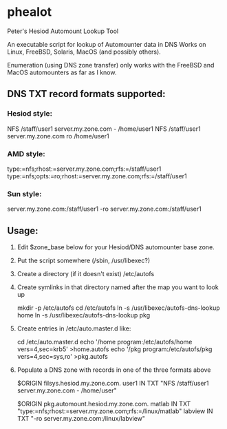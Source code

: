 # phealot

Peter's Hesiod Automount Lookup Tool

An executable script for lookup of Automounter data in DNS
Works on Linux, FreeBSD, Solaris, MacOS (and possibly others).

Enumeration (using DNS zone transfer) only works with the FreeBSD 
and MacOS automounters as far as I know.

## DNS TXT record formats supported:

### Hesiod style:
   NFS /staff/user1 server.my.zone.com - /home/user1
   NFS /staff/user1 server.my.zone.com ro /home/user1

###  AMD style:
   type:=nfs;rhost:=server.my.zone.com;rfs:=/staff/user1
   type:=nfs;opts:=ro;rhost:=server.my.zone.com;rfs:=/staff/user1

###  Sun style:
   server.my.zone.com:/staff/user1
   -ro server.my.zone.com:/staff/user1

## Usage:

1. Edit $zone_base below for your Hesiod/DNS automounter base zone.
2. Put the script somewhere (/sbin, /usr/libexec?)
3. Create a directory (if it doesn't exist) /etc/autofs
4. Create symlinks in that directory named after the map you want to look up

   mkdir -p /etc/autofs
   cd /etc/autofs
   ln -s /usr/libexec/autofs-dns-lookup home
   ln -s /usr/libexec/autofs-dns-lookup pkg

5. Create entries in /etc/auto.master.d like:

   cd /etc/auto.master.d
   echo '/home program:/etc/autofs/home vers=4,sec=krb5'   >home.autofs
   echo '/pkg  program:/etc/autofs/pkg  vers=4,sec=sys,ro' >pkg.autofs

6. Populate a DNS zone with records in one of the three formats above

   $ORIGIN filsys.hesiod.my.zone.com.
   user1   IN    TXT    "NFS /staff/user1 server.my.zone.com - /home/user"

   $ORIGIN pkg.automount.hesiod.my.zone.com.
   matlab  IN   TXT     "type:=nfs;rhost:=server.my.zone.com;rfs:=/linux/matlab"
   labview IN   TXT     "-ro server.my.zone.com:/linux/labview"

